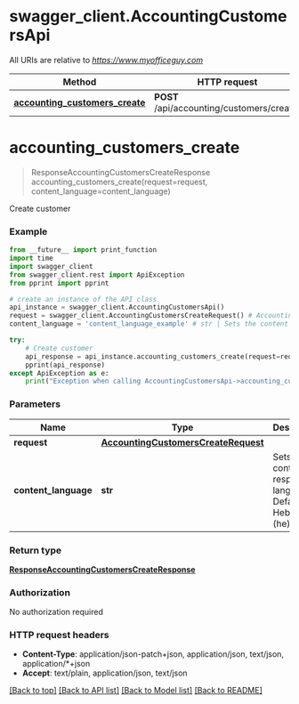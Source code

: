 # swagger_client.AccountingCustomersApi

All URIs are relative to *https://www.myofficeguy.com*

Method | HTTP request | Description
------------- | ------------- | -------------
[**accounting_customers_create**](AccountingCustomersApi.md#accounting_customers_create) | **POST** /api/accounting/customers/create/ | Create customer


# **accounting_customers_create**
> ResponseAccountingCustomersCreateResponse accounting_customers_create(request=request, content_language=content_language)

Create customer

### Example
```python
from __future__ import print_function
import time
import swagger_client
from swagger_client.rest import ApiException
from pprint import pprint

# create an instance of the API class
api_instance = swagger_client.AccountingCustomersApi()
request = swagger_client.AccountingCustomersCreateRequest() # AccountingCustomersCreateRequest |  (optional)
content_language = 'content_language_example' # str | Sets the content response language. Defaults to Hebrew (he). (optional)

try:
    # Create customer
    api_response = api_instance.accounting_customers_create(request=request, content_language=content_language)
    pprint(api_response)
except ApiException as e:
    print("Exception when calling AccountingCustomersApi->accounting_customers_create: %s\n" % e)
```

### Parameters

Name | Type | Description  | Notes
------------- | ------------- | ------------- | -------------
 **request** | [**AccountingCustomersCreateRequest**](AccountingCustomersCreateRequest.md)|  | [optional] 
 **content_language** | **str**| Sets the content response language. Defaults to Hebrew (he). | [optional] 

### Return type

[**ResponseAccountingCustomersCreateResponse**](ResponseAccountingCustomersCreateResponse.md)

### Authorization

No authorization required

### HTTP request headers

 - **Content-Type**: application/json-patch+json, application/json, text/json, application/*+json
 - **Accept**: text/plain, application/json, text/json

[[Back to top]](#) [[Back to API list]](../README.md#documentation-for-api-endpoints) [[Back to Model list]](../README.md#documentation-for-models) [[Back to README]](../README.md)

